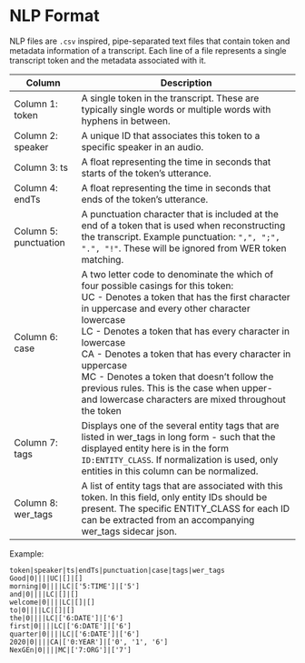 # NLP Format
NLP files are `.csv` inspired, pipe-separated text files that contain token and metadata information of a transcript. Each line of a file represents a single transcript token and the metadata associated with it. 

| Column | Description |
| ----------- | ----------- |
| Column 1: token | A single token in the transcript. These are typically single words or multiple words with hyphens in between. |
| Column 2: speaker | A unique ID that associates this token to a specific speaker in an audio. |
| Column 3: ts | A float representing the time in seconds that starts of the token’s utterance. |
| Column 4: endTs | A float representing the time in seconds that ends of the token’s utterance. |
| Column 5: punctuation | A punctuation character that is included at the end of a token that is used when reconstructing the transcript. Example punctuation: `",", ";", ".", "!"`. These will be ignored from WER token matching. |
| Column 6: case | A two letter code to denominate the which of four possible casings for this token: <br />UC - Denotes a token that has the first character in uppercase and every other character lowercase<br />LC - Denotes a token that has every character in lowercase<br />CA - Denotes a token that has every character in uppercase<br />MC - Denotes a token that doesn’t follow the previous rules. This is the case when upper- and lowercase characters are mixed throughout the token |
| Column 7: tags | Displays one of the several entity tags that are listed in wer_tags in long form - such that the displayed entity here is in the form `ID:ENTITY_CLASS`. If normalization is used, only entities in this column can be normalized. |
| Column 8: wer_tags | A list of entity tags that are associated with this token. In this field, only entity IDs should be present. The specific ENTITY_CLASS for each ID can be extracted from an accompanying wer_tags sidecar json. |
 
Example:
```
token|speaker|ts|endTs|punctuation|case|tags|wer_tags
Good|0||||UC|[]|[]
morning|0||||LC|['5:TIME']|['5']
and|0||||LC|[]|[]
welcome|0||||LC|[]|[]
to|0||||LC|[]|[]
the|0||||LC|['6:DATE']|['6']
first|0||||LC|['6:DATE']|['6']
quarter|0||||LC|['6:DATE']|['6']
2020|0||||CA|['0:YEAR']|['0', '1', '6']
NexGEn|0||||MC|['7:ORG']|['7']
```